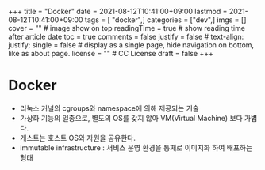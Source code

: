 +++
title = "Docker"
date = 2021-08-12T10:41:00+09:00
lastmod = 2021-08-12T10:41:00+09:00
tags = [ "docker",]
categories = ["dev",]
imgs = []
cover = "" # image show on top
readingTime = true # show reading time after article date
toc = true
comments = false
justify = false # text-align: justify;
single = false # display as a single page, hide navigation on bottom, like as about page.
license = "" # CC License
draft = false
+++

# Docker
- 리눅스 커널의 cgroups와 namespace에 의해 제공되는 기술
- 가상화 기능의 일종으로, 별도의 OS를 갖지 않아 VM(Virtual Machine) 보다 가볍다.
- 게스트는 호스트 OS와 자원을 공유한다.
- immutable infrastructure : 서비스 운영 환경을 통째로 이미지화 하여 배포하는 형태
